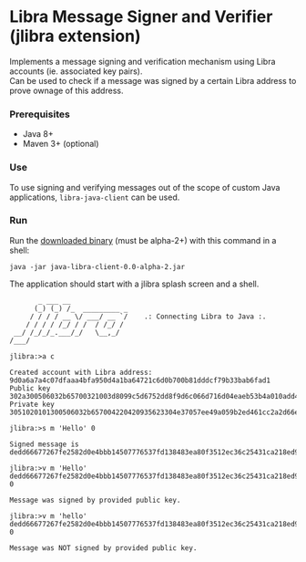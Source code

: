 # Libra Message Signer and Verifier (jlibra extension) 

Implements a message signing and verification mechanism using Libra accounts (ie. associated key pairs).  
Can be used to check if a message was signed by a certain Libra address to prove ownage of this address. 

### Prerequisites

* Java 8+
* Maven 3+ (optional)

### Use

To use signing and verifying messages out of the scope of custom Java applications, `libra-java-client` can be used.

### Run

Run the [downloaded binary](https://github.com/ice09/java-libra-client/releases) (must be alpha-2+) with this command in a shell:
```
java -jar java-libra-client-0.0-alpha-2.jar
```

The application should start with a jlibra splash screen and a shell.  

```
       _ ___ __
      (_) (_) /_  _________ _
     / / / / __ \/ ___/ __ `/    .: Connecting Libra to Java :.
    / / / / /_/ / /  / /_/ /
 __/ /_/_/_.___/_/   \__,_/
/___/

jlibra:>a c

Created account with Libra address: 9d0a6a7a4c07dfaaa4bfa950d4a1ba64721c6d0b700b81dddcf79b33bab6fad1
Public key  302a300506032b65700321003d8099c5d6752dd8f9d6c066d716d04eaeb53b4a010add4ab949cfdcefc8a91e
Private key 3051020101300506032b657004220420935623304e37057ee49a059b2ed461cc2a2d66eda2333e905fce6be92946c4888121003d8099c5d6752dd8f9d6c066d716d04eaeb53b4a010add4ab949cfdcefc8a91e

jlibra:>s m 'Hello' 0

Signed message is dedd66677267fe2582d0e4bbb14507776537fd138483ea80f3512ec36c25431ca218ed90d08283a9991b3e894e98b2eddc71ce99b19c35a8e2fb4e6c1f546704

jlibra:>v m 'Hello' dedd66677267fe2582d0e4bbb14507776537fd138483ea80f3512ec36c25431ca218ed90d08283a9991b3e894e98b2eddc71ce99b19c35a8e2fb4e6c1f546704 0

Message was signed by provided public key.

jlibra:>v m 'hello' dedd66677267fe2582d0e4bbb14507776537fd138483ea80f3512ec36c25431ca218ed90d08283a9991b3e894e98b2eddc71ce99b19c35a8e2fb4e6c1f546704 0

Message was NOT signed by provided public key.

```
